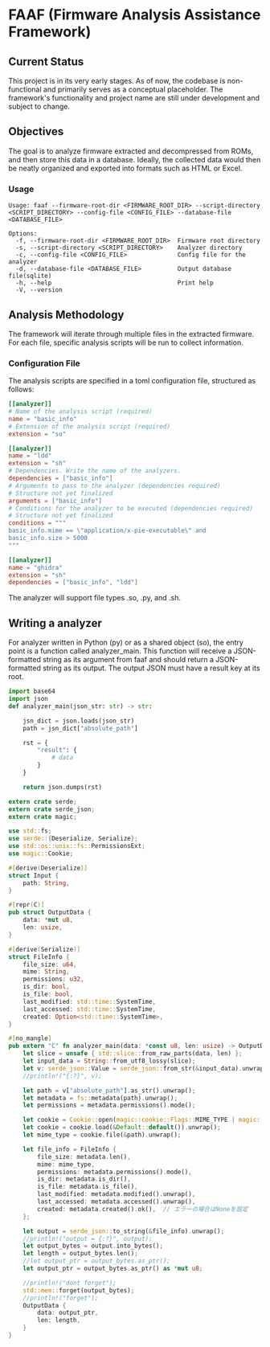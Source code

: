 # FAAF (Firmware Analysis Assistance Framework)

## Current Status

This project is in its very early stages. As of now, the codebase is non-functional and primarily serves as a conceptual placeholder. The framework's functionality and project name are still under development and subject to change.

## Objectives

The goal is to analyze firmware extracted and decompressed from ROMs, and then store this data in a database. Ideally, the collected data would then be neatly organized and exported into formats such as HTML or Excel.

### Usage

```
Usage: faaf --firmware-root-dir <FIRMWARE_ROOT_DIR> --script-directory <SCRIPT_DIRECTORY> --config-file <CONFIG_FILE> --database-file <DATABASE_FILE>

Options:
  -f, --firmware-root-dir <FIRMWARE_ROOT_DIR>  Firmware root directory
  -s, --script-directory <SCRIPT_DIRECTORY>    Analyzer directory
  -c, --config-file <CONFIG_FILE>              Config file for the analyzer
  -d, --database-file <DATABASE_FILE>          Output database file(sqlite)
  -h, --help                                   Print help
  -V, --version  
```

## Analysis Methodology

The framework will iterate through multiple files in the extracted firmware. For each file, specific analysis scripts will be run to collect information.

### Configuration File

The analysis scripts are specified in a toml configuration file, structured as follows:

```toml
[[analyzer]]
# Name of the analysis script (required)
name = "basic_info"
# Extension of the analysis script (required)
extension = "so"

[[analyzer]]
name = "ldd"
extension = "sh"
# Dependencies. Write the name of the analyzers.
dependencies = ["basic_info"]
# Arguments to pass to the analyzer (dependencies required)
# Structure not yet finalized
arguments = ["basic_info"]
# Conditions for the analyzer to be executed (dependencies required)
# Structure not yet finalized
conditions = """
basic_info.mime == \"application/x-pie-executable\" and
basic_info.size > 5000
"""

[[analyzer]]
name = "ghidra"
extension = "sh"
dependencies = ["basic_info", "ldd"]
```

The analyzer will support file types .so, .py, and .sh.

## Writing a analyzer

For analyzer written in Python (py) or as a shared object (so), the entry point is a function called analyzer_main. This function will receive a JSON-formatted string as its argument from faaf and should return a JSON-formatted string as its output. The output JSON must have a result key at its root.

```py
import base64
import json
def analyzer_main(json_str: str) -> str:

    jsn_dict = json.loads(json_str)
    path = jsn_dict["absolute_path"] 

    rst = {
        "result": {
            # data
        }
    }

    return json.dumps(rst)
```

```rs
extern crate serde;
extern crate serde_json;
extern crate magic;

use std::fs;
use serde::{Deserialize, Serialize};
use std::os::unix::fs::PermissionsExt;
use magic::Cookie;

#[derive(Deserialize)]
struct Input {
    path: String,
}

#[repr(C)]
pub struct OutputData {
    data: *mut u8,
    len: usize,
}

#[derive(Serialize)]
struct FileInfo {
    file_size: u64,
    mime: String,
    permissions: u32,
    is_dir: bool,
    is_file: bool,
    last_modified: std::time::SystemTime,
    last_accessed: std::time::SystemTime,
    created: Option<std::time::SystemTime>,
}

#[no_mangle]
pub extern "C" fn analyzer_main(data: *const u8, len: usize) -> OutputData {
    let slice = unsafe { std::slice::from_raw_parts(data, len) };
    let input_data = String::from_utf8_lossy(slice);
    let v: serde_json::Value = serde_json::from_str(&input_data).unwrap();
    //println!("{:?}", v);

    let path = v["absolute_path"].as_str().unwrap();
    let metadata = fs::metadata(path).unwrap();
    let permissions = metadata.permissions().mode();

    let cookie = Cookie::open(magic::cookie::Flags::MIME_TYPE | magic::cookie::Flags::MIME_ENCODING).unwrap();
    let cookie = cookie.load(&Default::default()).unwrap();
    let mime_type = cookie.file(&path).unwrap();

	let file_info = FileInfo {
	    file_size: metadata.len(),
	    mime: mime_type,
	    permissions: metadata.permissions().mode(),
	    is_dir: metadata.is_dir(),
	    is_file: metadata.is_file(),
	    last_modified: metadata.modified().unwrap(),
	    last_accessed: metadata.accessed().unwrap(),
	    created: metadata.created().ok(),  // エラーの場合はNoneを設定
	};

    let output = serde_json::to_string(&file_info).unwrap();
    //println!("output = {:?}", output);
    let output_bytes = output.into_bytes();
    let length = output_bytes.len();
    //let output_ptr = output_bytes.as_ptr();
    let output_ptr = output_bytes.as_ptr() as *mut u8;

    //println!("dont forget");
    std::mem::forget(output_bytes);
    //println!("forget");
    OutputData {
        data: output_ptr,
        len: length,
    }
}
```
